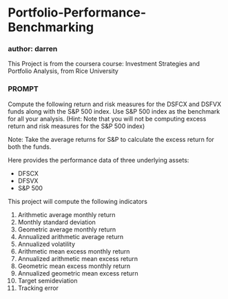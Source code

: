 # Portfolio-Performance-Benchmarking
### author: darren
This Project is from the coursera course: Investment Strategies and Portfolio Analysis, from Rice University

### PROMPT
Compute the following return and risk measures for the DSFCX and DSFVX funds along with the S&P 500 index. Use S&P 500 index as the benchmark for all your analysis. (Hint: Note that you will not be computing excess return and risk measures for the S&P 500 index)

Note: Take the average returns for S&P to calculate the excess return for both the funds.

Here provides the performance data of three underlying assets:
- DFSCX	
- DFSVX 
- S&P 500

This project will compute the following indicators
1. Arithmetic average monthly return
2. Monthly standard deviation
3. Geometric average monthly return
4. Annualized arithmetic average return
5. Annualized volatility
6. Arithmetic mean excess monthly return
7. Annualized arithmetic mean excess return
8. Geometric mean excess monthly return
9. Annualized geometric mean excess return
10. Target semideviation
11. Tracking error
